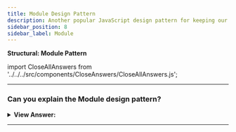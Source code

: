 ```yaml
---
title: Module Design Pattern
description: Another popular JavaScript design pattern for keeping our code tidy, segregated, and organized is the Module Pattern.
sidebar_position: 8
sidebar_label: Module
---
```


**Structural: Module Pattern**

import CloseAllAnswers from '../../../src/components/CloseAnswers/CloseAllAnswers.js';

<CloseAllAnswers />

---

### Can you explain the Module design pattern?

<details className='answer'>
  <summary>
    <strong>View Answer:</strong>
  </summary>
  <div>
    <div>
      <strong>Interview Response:</strong> Another popular JavaScript design pattern for keeping our code tidy, segregated, and organized is the Module Pattern. A module is a standalone code that may modify objects without impacting other components. In JavaScript does not support the concept of an access modifier, the aid of the module in mimicking the behavior of private/public access, thereby ensures encapsulation.<br/>
    </div>
    <div>
</div><br />
  <div><strong className="codeExample">Code Example:</strong> Modern Implementation<br /><br />

<img src="/img/module-pattern.png" /><br /><br/>

```js
//*******************************************************//
// The Module Pattern
//*******************************************************//

// ES2015+ keywords used: import, export, let, const

let counter = 0;

const testModule = {
  incrementCounter() {
    return counter++;
  },
  resetCounter() {
    console.log(`counter value prior to reset: ${counter}`);
    counter = 0;
  },
};

// Default export module, without name
export default testModule;

// Usage:

// Import module from path
import testModule from './testModule';

// Increment our counter
testModule.incrementCounter();

// Check the counter value and reset
// Outputs: counter value prior to reset: 1
testModule.resetCounter();
```

</div>
<br />
  </div>
</details>

---

